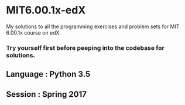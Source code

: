 # MIT6.00.1x-edX
My solutions to all the programming exercises and problem sets for MIT 6.00.1x course on edX. 
### Try yourself first before peeping into the codebase for solutions.
## Language : Python 3.5
## Session : Spring 2017


